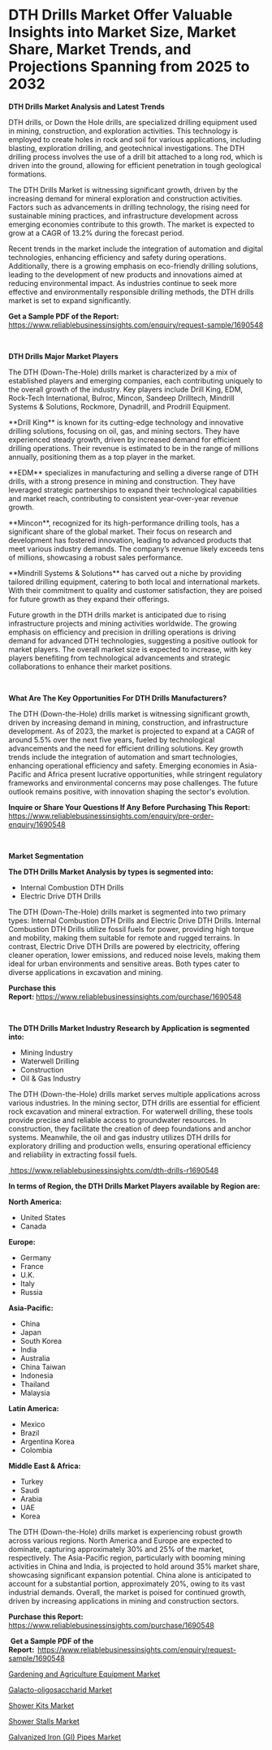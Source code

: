 <p><h1>DTH Drills Market Offer Valuable Insights into Market Size, Market Share, Market Trends, and Projections Spanning from 2025 to 2032</h1></p><p><strong>DTH Drills Market Analysis and Latest Trends</strong></p>
<p><p>DTH drills, or Down the Hole drills, are specialized drilling equipment used in mining, construction, and exploration activities. This technology is employed to create holes in rock and soil for various applications, including blasting, exploration drilling, and geotechnical investigations. The DTH drilling process involves the use of a drill bit attached to a long rod, which is driven into the ground, allowing for efficient penetration in tough geological formations.</p><p>The DTH Drills Market is witnessing significant growth, driven by the increasing demand for mineral exploration and construction activities. Factors such as advancements in drilling technology, the rising need for sustainable mining practices, and infrastructure development across emerging economies contribute to this growth. The market is expected to grow at a CAGR of 13.2% during the forecast period. </p><p>Recent trends in the market include the integration of automation and digital technologies, enhancing efficiency and safety during operations. Additionally, there is a growing emphasis on eco-friendly drilling solutions, leading to the development of new products and innovations aimed at reducing environmental impact. As industries continue to seek more effective and environmentally responsible drilling methods, the DTH drills market is set to expand significantly.</p></p>
<p><strong>Get a Sample PDF of the Report:&nbsp;</strong> <a href="https://www.reliablebusinessinsights.com/enquiry/request-sample/1690548?utm_campaign=117&utm_medium=2&utm_source=Github&utm_content=ia&utm_term=06012025&utm_id=dth-drills">https://www.reliablebusinessinsights.com/enquiry/request-sample/1690548</a></p>
<p>&nbsp;</p>
<p><strong>DTH Drills Major Market Players</strong></p>
<p><p>The DTH (Down-The-Hole) drills market is characterized by a mix of established players and emerging companies, each contributing uniquely to the overall growth of the industry. Key players include Drill King, EDM, Rock-Tech International, Bulroc, Mincon, Sandeep Drilltech, Mindrill Systems & Solutions, Rockmore, Dynadrill, and Prodrill Equipment.</p><p>**Drill King** is known for its cutting-edge technology and innovative drilling solutions, focusing on oil, gas, and mining sectors. They have experienced steady growth, driven by increased demand for efficient drilling operations. Their revenue is estimated to be in the range of millions annually, positioning them as a top player in the market.</p><p>**EDM** specializes in manufacturing and selling a diverse range of DTH drills, with a strong presence in mining and construction. They have leveraged strategic partnerships to expand their technological capabilities and market reach, contributing to consistent year-over-year revenue growth.</p><p>**Mincon**, recognized for its high-performance drilling tools, has a significant share of the global market. Their focus on research and development has fostered innovation, leading to advanced products that meet various industry demands. The company’s revenue likely exceeds tens of millions, showcasing a robust sales performance.</p><p>**Mindrill Systems & Solutions** has carved out a niche by providing tailored drilling equipment, catering to both local and international markets. With their commitment to quality and customer satisfaction, they are poised for future growth as they expand their offerings.</p><p>Future growth in the DTH drills market is anticipated due to rising infrastructure projects and mining activities worldwide. The growing emphasis on efficiency and precision in drilling operations is driving demand for advanced DTH technologies, suggesting a positive outlook for market players. The overall market size is expected to increase, with key players benefiting from technological advancements and strategic collaborations to enhance their market positions.</p></p>
<p>&nbsp;</p>
<p><strong>What Are The Key Opportunities For DTH Drills Manufacturers?</strong></p>
<p><p>The DTH (Down-the-Hole) drills market is witnessing significant growth, driven by increasing demand in mining, construction, and infrastructure development. As of 2023, the market is projected to expand at a CAGR of around 5.5% over the next five years, fueled by technological advancements and the need for efficient drilling solutions. Key growth trends include the integration of automation and smart technologies, enhancing operational efficiency and safety. Emerging economies in Asia-Pacific and Africa present lucrative opportunities, while stringent regulatory frameworks and environmental concerns may pose challenges. The future outlook remains positive, with innovation shaping the sector's evolution.</p></p>
<p><strong>Inquire or Share Your Questions If Any Before Purchasing This Report:</strong> <a href="https://www.reliablebusinessinsights.com/enquiry/pre-order-enquiry/1690548?utm_campaign=117&utm_medium=2&utm_source=Github&utm_content=ia&utm_term=06012025&utm_id=dth-drills">https://www.reliablebusinessinsights.com/enquiry/pre-order-enquiry/1690548</a></p>
<p>&nbsp;</p>
<p><strong>Market Segmentation</strong></p>
<p><strong>The DTH Drills Market Analysis by types is segmented into:</strong></p>
<p><ul><li>Internal Combustion DTH Drills</li><li>Electric Drive DTH Drills</li></ul></p>
<p><p>The DTH (Down-The-Hole) drills market is segmented into two primary types: Internal Combustion DTH Drills and Electric Drive DTH Drills. Internal Combustion DTH Drills utilize fossil fuels for power, providing high torque and mobility, making them suitable for remote and rugged terrains. In contrast, Electric Drive DTH Drills are powered by electricity, offering cleaner operation, lower emissions, and reduced noise levels, making them ideal for urban environments and sensitive areas. Both types cater to diverse applications in excavation and mining.</p></p>
<p><strong>Purchase this Report:&nbsp;</strong><a href="https://www.reliablebusinessinsights.com/purchase/1690548?utm_campaign=117&utm_medium=2&utm_source=Github&utm_content=ia&utm_term=06012025&utm_id=dth-drills">https://www.reliablebusinessinsights.com/purchase/1690548</a></p>
<p>&nbsp;</p>
<p><strong>The DTH Drills Market Industry Research by Application is segmented into:</strong></p>
<p><ul><li>Mining Industry</li><li>Waterwell Drilling</li><li>Construction</li><li>Oil & Gas Industry</li></ul></p>
<p><p>The DTH (Down-the-Hole) drills market serves multiple applications across various industries. In the mining sector, DTH drills are essential for efficient rock excavation and mineral extraction. For waterwell drilling, these tools provide precise and reliable access to groundwater resources. In construction, they facilitate the creation of deep foundations and anchor systems. Meanwhile, the oil and gas industry utilizes DTH drills for exploratory drilling and production wells, ensuring operational efficiency and reliability in extracting fossil fuels.</p></p>
<p><a href="https://www.reliablebusinessinsights.com/dth-drills-r1690548?utm_campaign=117&utm_medium=2&utm_source=Github&utm_content=ia&utm_term=06012025&utm_id=dth-drills">&nbsp;https://www.reliablebusinessinsights.com/dth-drills-r1690548</a></p>
<p><strong>In terms of Region, the DTH Drills Market Players available by Region are:</strong></p>
<p>
    <p> <strong> North America: </strong>
        <ul>
            <li>United States</li>
            <li>Canada</li>
        </ul>
        </p> 
    <p> <strong> Europe: </strong>
        <ul>
            <li>Germany</li>
            <li>France</li>
            <li>U.K.</li>
            <li>Italy</li>
            <li>Russia</li>
        </ul>
        </p> 
    <p> <strong> Asia-Pacific: </strong>
        <ul>
            <li>China</li>
            <li>Japan</li>
            <li>South Korea</li>
            <li>India</li>
            <li>Australia</li>
            <li>China Taiwan</li>
            <li>Indonesia</li>
            <li>Thailand</li>
            <li>Malaysia</li>
        </ul>
        </p> 
    <p> <strong> Latin America: </strong>
        <ul>
            <li>Mexico</li>
            <li>Brazil</li>
            <li>Argentina Korea</li>
            <li>Colombia</li>
        </ul>
        </p> 
    <p> <strong> Middle East & Africa: </strong>
        <ul>
            <li>Turkey</li>
            <li>Saudi</li>
            <li>Arabia</li>
            <li>UAE</li>
            <li>Korea</li>
        </ul>
    </p>
    </p>
<p><p>The DTH (Down-the-Hole) drills market is experiencing robust growth across various regions. North America and Europe are expected to dominate, capturing approximately 30% and 25% of the market, respectively. The Asia-Pacific region, particularly with booming mining activities in China and India, is projected to hold around 35% market share, showcasing significant expansion potential. China alone is anticipated to account for a substantial portion, approximately 20%, owing to its vast industrial demands. Overall, the market is poised for continued growth, driven by increasing applications in mining and construction sectors.</p></p>
<p><strong>Purchase this Report: </strong><a href="https://www.reliablebusinessinsights.com/purchase/1690548?utm_campaign=117&utm_medium=2&utm_source=Github&utm_content=ia&utm_term=06012025&utm_id=dth-drills">https://www.reliablebusinessinsights.com/purchase/1690548</a></p>
<p>&nbsp;<strong>Get a Sample PDF of the Report:&nbsp;&nbsp;</strong><a href="https://www.reliablebusinessinsights.com/enquiry/request-sample/1690548?utm_campaign=117&utm_medium=2&utm_source=Github&utm_content=ia&utm_term=06012025&utm_id=dth-drills">https://www.reliablebusinessinsights.com/enquiry/request-sample/1690548</a></p>
<p><strong></strong></p>
<p><p><a href="https://www.linkedin.com/pulse/navigating-global-gardening-agriculture-equipment-market-from-bfwrc?utm_campaign=117&utm_medium=2&utm_source=Github&utm_content=ia&utm_term=06012025&utm_id=dth-drills">Gardening and Agriculture Equipment Market</a></p><p><a href="https://www.linkedin.com/pulse/galacto-oligosaccharid-research-report-industry-development-izqze?utm_campaign=117&utm_medium=2&utm_source=Github&utm_content=ia&utm_term=06012025&utm_id=dth-drills">Galacto-oligosaccharid Market</a></p><p><a href="https://github.com/AlisaRowe24/Market-Research-Report-List-1/blob/main/shower-kits-market.md?utm_campaign=117&utm_medium=2&utm_source=Github&utm_content=ia&utm_term=06012025&utm_id=dth-drills">Shower Kits Market</a></p><p><a href="https://github.com/arvelm4nthig/Market-Research-Report-List-1/blob/main/shower-stalls-market.md?utm_campaign=117&utm_medium=2&utm_source=Github&utm_content=ia&utm_term=06012025&utm_id=dth-drills">Shower Stalls Market</a></p><p><a href="https://www.linkedin.com/pulse/thorough-competitor-analysis-galvanized-iron-gi-pipes-market-zkuuc?utm_campaign=117&utm_medium=2&utm_source=Github&utm_content=ia&utm_term=06012025&utm_id=dth-drills">Galvanized Iron (GI) Pipes Market</a></p></p>